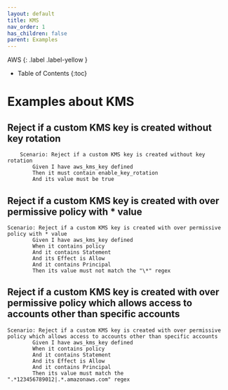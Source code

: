 ```yaml
---
layout: default
title: KMS
nav_order: 1
has_children: false
parent: Examples
---
```


AWS
{: .label .label-yellow } 

* Table of Contents
{:toc}

# Examples about KMS
## Reject if a custom KMS key is created without key rotation
```gherkin
    Scenario: Reject if a custom KMS key is created without key rotation
        Given I have aws_kms_key defined
        Then it must contain enable_key_rotation
        And its value must be true
```

## Reject if a custom KMS key is created with over permissive policy with * value
```gherkin
Scenario: Reject if a custom KMS key is created with over permissive policy with * value
        Given I have aws_kms_key defined
        When it contains policy
        And it contains Statement
        And its Effect is Allow 
        And it contains Principal
        Then its value must not match the "\*" regex
```

## Reject if a custom KMS key is created with over permissive policy which allows access to accounts other than specific accounts
```gherkin
Scenario: Reject if a custom KMS key is created with over permissive policy which allows access to accounts other than specific accounts
        Given I have aws_kms_key defined
        When it contains policy
        And it contains Statement
        And its Effect is Allow 
        And it contains Principal
        Then its value must match the ".*123456789012|.*.amazonaws.com" regex
```
